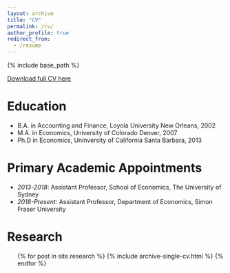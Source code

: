 ```yaml
---
layout: archive
title: "CV"
permalink: /cv/
author_profile: true
redirect_from:
  - /resume
---
```


{% include base_path %}

[Download full CV here](https://kschnepel.github.io/files/Schnepel_CV.pdf)

Education
======
* B.A. in Accounting and Finance, Loyola University New Orleans, 2002
* M.A. in Economics, University of Colorado Denver, 2007
* Ph.D in Economics, Uninversity of California Santa Barbara, 2013 

Primary Academic Appointments
======
* *2013-2018*: Assistant Professor, School of Economics, The University of Sydney
* *2018-Present*: Assistant Professor, Department of Economics, Simon Fraser University
  
Research
======
  <ul>{% for post in site.research %}
    {% include archive-single-cv.html %}
  {% endfor %}</ul>
  


